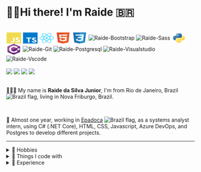 # 👋🏽Hi there! I'm Raide 🇧🇷

<div style="display: inline_block"><br>
  <img align="center" alt="Raide-Js" height="30" width="40" src="https://raw.githubusercontent.com/devicons/devicon/master/icons/javascript/javascript-plain.svg">
  <img align="center" alt="Raide-Ts" height="30" width="40" src="https://raw.githubusercontent.com/devicons/devicon/master/icons/typescript/typescript-plain.svg">
  <img align="center" alt="Raide-React" height="30" width="40" src="https://raw.githubusercontent.com/devicons/devicon/master/icons/react/react-original.svg">
  <img align="center" alt="Raide-HTML" height="30" width="40" src="https://raw.githubusercontent.com/devicons/devicon/master/icons/html5/html5-original.svg">
  <img align="center" alt="Raide-CSS" height="30" width="40" src="https://raw.githubusercontent.com/devicons/devicon/master/icons/css3/css3-original.svg">
  <img align="center" alt="Raide-Bootstrap" height="30" width="40" src="https://cdn.jsdelivr.net/gh/devicons/devicon/icons/bootstrap/bootstrap-original.svg" />
  <img align="center" alt="Raide-Sass" height="30" width="40" src="https://cdn.jsdelivr.net/gh/devicons/devicon/icons/sass/sass-original.svg" />
  <img align="center" alt="Raide-Python" height="30" width="40" src="https://raw.githubusercontent.com/devicons/devicon/master/icons/python/python-original.svg">
  <img align="center" alt="Raide-Csharp" height="30" width="40" src="https://raw.githubusercontent.com/devicons/devicon/master/icons/csharp/csharp-original.svg">
  <img align="center" alt="Raide-Git" height="30" width="40" src="https://cdn.jsdelivr.net/gh/devicons/devicon/icons/git/git-plain.svg" />
  <img align="center" alt="Raide-Postgresql" height="30" width="40" src="https://cdn.jsdelivr.net/gh/devicons/devicon/icons/postgresql/postgresql-original.svg" />
  <img align="center" alt="Raide-Visualstudio" height="30" width="40" src="https://cdn.jsdelivr.net/gh/devicons/devicon/icons/visualstudio/visualstudio-plain.svg" />
  <img align="center" alt="Raide-Vscode" height="30" width="40" src="https://cdn.jsdelivr.net/gh/devicons/devicon/icons/vscode/vscode-original.svg" />
</div><br />

 
<div> 
  <a href="https://instagram.com/raidejunior" target="_blank"><img src="https://img.shields.io/badge/-Instagram-%23E4405F?style=for-the-badge&logo=instagram&logoColor=white" target="_blank"></a>
  <a href = "mailto:raidejunior@gmail.com"><img src="https://img.shields.io/badge/-Gmail-%23333?style=for-the-badge&logo=gmail&logoColor=white" target="_blank"></a>
  <a href="https://www.linkedin.com/in/raidejunior" target="_blank"><img src="https://img.shields.io/badge/-LinkedIn-%230077B5?style=for-the-badge&logo=linkedin&logoColor=white" target="_blank"></a>
  <a href="https://leetcode.com/raidejunior" target="_blank"><img src="https://img.shields.io/badge/LeetCode-000000?style=for-the-badge&logo=LeetCode&logoColor=#d16c06" target="_blank"></a>
  
</div><br />

🙋🏽‍♂️ My name is **Raide da Silva Junior**, I'm from Rio de Janeiro, Brazil <img src="https://raw.githubusercontent.com/hjnilsson/country-flags/master/svg/br.svg" width="16" alt="Brazil flag" />, living in Nova Friburgo, Brazil.

<br />

🔭 Almost one year, working in [Epadoca](https://www.epadoca.com.br) <img src="https://raw.githubusercontent.com/hjnilsson/country-flags/master/svg/br.svg" width="16" alt="Brazil flag" />, as a systems analyst intern, using C# (.NET Core), HTML, CSS, Javascript, Azure DevOps, and Postgres to develop different projects.

---

<details>
  <summary>🎡 Hobbies </summary>

<br />

🌱 Currently learning NodeJS. Meantime playing with React.

👯 Looking to collaborate on open-source projects.

💬 Ask me about C#, JS/TS (frontend and backend), DDD, SOLID, software architecture, system design, and design patterns.

⚡ Fun fact: [DOG](https://en.wikipedia.org/wiki/Dog) lover.

<img src="https://raw.githubusercontent.com/Raidejunior/raidejunior/main/Dogs.jpg" width="50%" alt="Dog Lover" />

---

</details>

<details>
  <summary>🧰 Things I code with</summary>

| Skill   | Technologies |
|---------|--------------|
| Backend | <img alt="C Sharp" src="https://img.shields.io/badge/-C_Sharp-512BD4?style=flat-square&logo=c-sharp&logoColor=white" /> <img alt=".NET" src="https://img.shields.io/badge/-.NET-5C2D91?style=flat-square&logo=dotnet&logoColor=white" /> <img alt="NodeJS" src="https://img.shields.io/badge/-NodeJS-43853d?style=flat-square&logo=nodedotjs&logoColor=white" /> |
| JS/TS ecosystem | <img alt="Javascript" src="https://img.shields.io/badge/-Javascript-F7DF1E?style=flat-square&logo=javascript&logoColor=white" /> <img alt="Javascript" src="https://img.shields.io/badge/-Typescript-3178C6?style=flat-square&logo=typescript&logoColor=white" /> <img alt="React" src="https://img.shields.io/badge/-React-45b8d8?style=flat-square&logo=react&logoColor=white" /> |
| Frontend | <img alt="HTML5" src="https://img.shields.io/badge/-HTML5-E34F26?style=flat-square&logo=html5&logoColor=white" /> <img alt="CSS3" src="https://img.shields.io/badge/-CSS3-157286?style=flat-square&logo=css3&logoColor=white" /> <img alt="Bootstrap" src="https://img.shields.io/badge/-Bootstrap-563D7C?style=flat-square&logo=bootstrap&logoColor=white" /> |
| SQL | <img alt="Microsoft SQL Server" src="https://img.shields.io/badge/-SQL_Server-CC2927?style=flat-square&logo=microsoft-sql-server&logoColor=white" /> <img alt="MySQL" src="https://img.shields.io/badge/-MySQL-4479A1?style=flat-square&logo=mysql&logoColor=white" /> <img alt="MariaDb" src="https://img.shields.io/badge/-MariaDB-003545?style=flat-square&logo=mariadb&logoColor=white" /> <img alt="PostgreSQL" src="https://img.shields.io/badge/-PostgreSQL-336791?style=flat-square&logo=postgresql&logoColor=white" /> <img alt="Oracle" src="https://img.shields.io/badge/-Oracle-F80000?style=flat-square&logo=oracle&logoColor=white" /> | 
| noSQL | <img alt="MongoDB" src="https://img.shields.io/badge/-MongoDB-47A248?style=flat-square&logo=mongodb&logoColor=white" />|
| Package Manager | <img alt="Nuget" src="https://img.shields.io/badge/-Nuget-004880?style=flat-square&logo=nuget&logoColor=white" /> <img alt="NPM" src="https://img.shields.io/badge/-NPM-CB3837?style=flat-square&logo=npm&logoColor=white" /> <img alt="Yarn" src="https://img.shields.io/badge/-Yarn-2C8EBB?style=flat-square&logo=yarn&logoColor=white" /> <img alt="Composer" src="https://img.shields.io/badge/-Composer-885630?style=flat-square&logo=composer&logoColor=black" /> |
| Version Control System (VCS) | <img alt="GIT" src="https://img.shields.io/badge/-Git-F05032?style=flat-square&logo=git&logoColor=white" /> |
| Code hosting | <img alt="GitHub" src="https://img.shields.io/badge/-GitHub-181717?style=flat-square&logo=github&logoColor=white" /> <img alt="GitLab" src="https://img.shields.io/badge/-GitLab-FC6D26?style=flat-square&logo=gitlab&logoColor=white" /> <img alt="BitBucket" src="https://img.shields.io/badge/GoogleCloud-%234285F4.svg??style=flat-square&logo=azuredevops&logoColor=white" /> <img alt="Azure DevOps" src="https://img.shields.io/badge/-Azure%20DevOps-0078D7?style=flat-square&logo=azuredevops&logoColor=white" /> |
| Infrastructure as Code (IaC) | <img alt="Terraform" src="https://img.shields.io/badge/-Terraform-7B42BC?style=flat-square&logo=terraform&logoColor=white" /> |
| Containers | <img alt="Docker" src="https://img.shields.io/badge/-Docker-46a2f1?style=flat-square&logo=docker&logoColor=white" /> <img alt="AWS EKS" src="https://img.shields.io/badge/-AWS_EKS-FF9900?style=flat-square&logo=amazoneks&logoColor=white" /> |
| Servers | <img alt="Azure Container Apps" src="https://img.shields.io/badge/-Azure_Container_Apps-0078D7?style=flat-square&logo=microsoftazure&logoColor=white" /> |
| Continuous Integration (CI) | <img alt="Jenkins" src="https://img.shields.io/badge/-Jenkins-D24939?style=flat-square&logo=jenkins&logoColor=white" /> <img alt="Github Actions" src="https://img.shields.io/badge/-GitHub_Actions-2088FF?style=flat-square&logo=github-actions&logoColor=white" /> <img alt="Azure Pipelines" src="https://img.shields.io/badge/-Azure%20Pipelines-2560E0?style=flat-square&logo=azurepipelines&logoColor=white" /> |
| Continuous Deployment (CD) | <img alt="Vault" src="https://img.shields.io/badge/-Vault-FFEC6E?style=flat-square&logo=vault&logoColor=white" /> |
| Cloud | <img alt="AWS" src="https://img.shields.io/badge/-AWS-232F3E?style=flat-square&logo=amazonaws&logoColor=white" /> <img alt="Microsoft Azure" src="https://img.shields.io/badge/-Azure-0078D4?style=flat-square&logo=microsoftazure&logoColor=white" /> <img alt="Heroku" src="https://img.shields.io/badge/-Heroku-430098?style=flat-square&logo=heroku&logoColor=white" /> <img alt="Vercel" src="https://img.shields.io/badge/-Vercel-000000?style=flat-square&logo=vercel&logoColor=white" /> <img alt="GoDaddy" src="https://img.shields.io/badge/-GoDaddy-1BDBDB?style=flat-square&logo=godaddy&logoColor=white" /> |
| Agile | <img alt="Azure DevOps" src="https://img.shields.io/badge/-Azure_DevOps-0078D7?style=flat-square&logo=azure-devops&logoColor=white" /> <img alt="Jira" src="https://img.shields.io/badge/-Jira-0052CC?style=flat-square&logo=jira&logoColor=white" /> <img alt="Trello" src="https://img.shields.io/badge/-Trello-0052CC?style=flat-square&logo=trello&logoColor=white" /> |
| Testing | <img alt="Swagger" src="https://img.shields.io/badge/-Swagger-85EA2D?style=flat-square&logo=swagger&logoColor=white" /> <img alt="Postman" src="https://img.shields.io/badge/-Postman-FF6C37?style=flat-square&logo=postman&logoColor=white" /> <img alt="Insomnia" src="https://img.shields.io/badge/-Insomnia-4000BF?style=flat-square&logo=insomnia&logoColor=white" /> |
| Code Quality | <img alt="ReSharper" src="https://img.shields.io/badge/-ReSharper-000000?style=flat-square&logo=resharper&logoColor=white" /> <img alt="Code Factor" src="https://img.shields.io/badge/-Code_Factor-F44A6A?style=flat-square&logo=codefactor&logoColor=white" /> |


---

</details>

<details>
 <summary>🎂 Experience</summary>

<!--START_SECTION:experience-section-->
<table width="100%"><thead><th colspan="5">Experience (in years)</th></thead><tbody><tr><td><strong>2+</strong> C# .NET</td><td><strong>2+</strong> .NET Framework</td><td><strong>2+</strong> .NET Core</td><td><strong>1+</strong> Node.JS (JS/TS)</td></tr><tr><td><strong>2+</strong> MS SQL Server</td><td><strong>2+</strong> MySQL/MariaDB</td><td><strong>2+</strong> PostgreSQL</td><td><strong>1+</strong> AWS</td></tr><tr><td><strong>1+</strong> Azure</td><td><strong>2+</strong> JS (Frontend)</td><td><strong>2+</strong> jQuery</td><td><strong>1+</strong> ReactJS</td></tr><tr></tr></tbody></table>
<!--END_SECTION:experience-section-->

---

</details>



  ##
